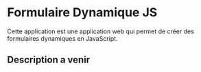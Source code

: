 # Formulaire Dynamique JS

Cette application est une application web qui permet de créer des formulaires dynamiques en JavaScript.

## Description a venir
